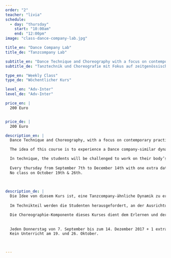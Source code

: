 ```yaml
---
order: "2"
teacher: "livia"
schedule:
  - day: "thursday"
    start: "10:00am"
    end: "12:00pm"
image: "class-dance-company-lab.jpg"

title_en: "Dance Company Lab"
title_de: "Tanzcompany Lab"

subtitle_en: "Dance Technique and Choreography with a focus on contemporary practices and performance"
subtitle_de: "Tanztechnik und Choreografie mit Fokus auf zeitgenössischen Tanztechniken, Komposition und Performance"

type_en: "Weekly Class"
type_de: "Wöchentlicher Kurs"

level_en: "Adv-Inter"
level_de: "Adv-Inter"

price_en: |
  200 Euro


price_de: |
  200 Euro

description_en: |
  Dance Technique and Choreography, with a focus on contemporary practices and performance:

  The idea of this course is to experience a Dance company-similar dynamic: Beginning with a dance technique class, then working on a choreographic creative process to finally show the results of it.

  In technique, the students will be challenged to work on their body’s alignment and increase coordination and strength abilities, developing awareness and motion in multiple spatial planes. The choreography component of this course is about learning and developing movement with a range of choreographic approaches. 
  
  Every thursday from September 7th to December 14th with one extra date on a saturday for a "work in progress" Showing.  
  No class on October 19th & 26th.
  

  
description_de: |
  Die Idee von diesem Kurs ist, eine Tanzcompany-ähnliche Dynamik zu erleben, beginnend mit einem Tanztechnik-Unterricht, an den ein choreografisch-kreativer Prozess anschließt. 
  
  Im Technikteil werden die Studenten herausgefordert, an der Ausrichtung ihres Körpers zu arbeiten und die Koordination, die Kraft und die Entwicklung von Bewusstsein und Bewegung auf mehreren räumlichen Ebenen zu erhöhen. 

  Die Choreographie-Komponente dieses Kurses dient dem Erlernen und der Entwicklung von Bewegung mit Hilfe einer Vielfalt von Improvisation, Komposition und choreographischen Ansätzen.
  
    
  Jeden Donnerstag von 7. September bis zum 14. Dezember 2017 + 1 extra Termin am Samstag für ein "work in progress" Showing.  
  Kein Unterricht am 19. und 26. Oktober.
  


---
```

